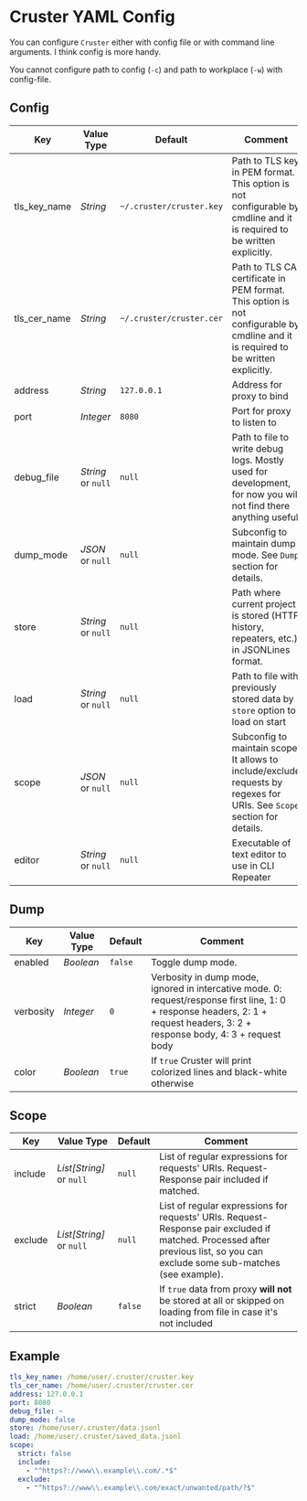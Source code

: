 # Cruster YAML Config

You can configure `Cruster` either with config file or with command line arguments. I think config is more handy.

You cannot configure path to config (`-c`) and path to workplace (`-w`) with config-file.

## Config

| Key | Value Type | Default | Comment |
| --- | --- | --- | --- |
| tls_key_name | *String* | `~/.cruster/cruster.key` | Path to TLS key in PEM format. This option is not configurable by cmdline and it is required to be written explicitly. |
| tls_cer_name | *String* | `~/.cruster/cruster.cer` | Path to TLS CA certificate in PEM format. This option is not configurable by cmdline and it is required to be written explicitly. |
| address | *String* | `127.0.0.1` | Address for proxy to bind |
| port | *Integer* | `8080` | Port for proxy to listen to |
| debug_file | *String* or `null` | `null` | Path to file to write debug logs. Mostly used for development, for now you will not find there anything useful |
| dump_mode | *JSON* or `null` | `null` | Subconfig to maintain dump mode. See `Dump` section for details. |
| store | *String* or `null` | `null` | Path where current project is stored (HTTP history, repeaters, etc.) in JSONLines format. |
| load | *String* or `null` | `null` | Path to file with previously stored data by `store` option to load on start |
| scope | *JSON* or `null` | `null` | Subconfig to maintain scope. It allows to include/exclude requests by regexes for URIs. See `Scope` section for details. |
| editor | *String* or `null` | `null` | Executable of text editor to use in CLI Repeater |

## Dump

| Key | Value Type | Default | Comment |
| --- | --- | --- | --- |
| enabled | *Boolean* | `false` | Toggle dump mode. |
| verbosity | *Integer* | `0` | Verbosity in dump mode, ignored in intercative mode. 0: request/response first line, 1: 0 + response headers, 2: 1 + request headers, 3: 2 + response body, 4: 3 + request body |
| color | *Boolean* | `true` | If `true` Cruster will print colorized lines and black-white otherwise |

## Scope

| Key | Value Type | Default | Comment |
| --- | --- | --- | --- |
| include | *List[String]* or `null` | `null` | List of regular expressions for requests' URIs. Request-Response pair included if matched. |
| exclude | *List[String]* or `null` | `null` | List of regular expressions for requests' URIs. Request-Response pair excluded if matched. Processed after previous list, so you can exclude some sub-matches (see example). |
| strict | *Boolean* | `false` | If `true` data from proxy **will not** be stored at all or skipped on loading from file in case it's not included |

## Example

``` yaml
tls_key_name: /home/user/.cruster/cruster.key
tls_cer_name: /home/user/.cruster/cruster.cer
address: 127.0.0.1
port: 8080
debug_file: ~
dump_mode: false
store: /home/user/.cruster/data.jsonl
load: /home/user/.cruster/saved_data.jsonl
scope:
  strict: false
  include:
    - "^https?://www\\.example\\.com/.*$"
  exclude:
    - "^https?://www\\.example\\.com/exact/unwanted/path/?$"
```
